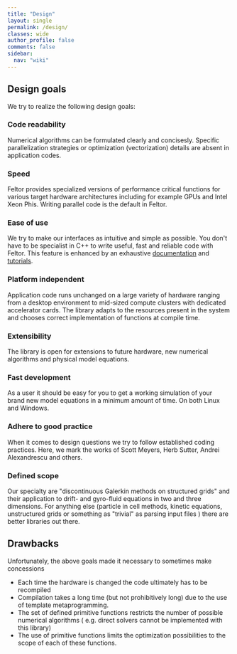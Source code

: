 ```yaml
---
title: "Design"
layout: single
permalink: /design/
classes: wide
author_profile: false
comments: false
sidebar:
  nav: "wiki"
---
```



## Design goals

We try to realize the following design goals:

### Code readability
Numerical algorithms can be formulated clearly and concisesly. Specific parallelization strategies or optimization (vectorization) details are absent in application codes.
### Speed
Feltor provides specialized versions of performance critical functions for various target hardware architectures including for example GPUs and Intel Xeon Phis. Writing parallel code is the default in Feltor.
### Ease of use
We try to make our interfaces as intuitive and simple as possible. You don't have to be specialist in C++ to write useful, fast and reliable code with Feltor. This feature is enhanced by an exhaustive [documentation](https://feltor-dev.github.io/doc/dg/html/modules.html) and [tutorials](tutorial_lvl1.md).
### Platform independent
Application code runs unchanged on a
large variety of hardware ranging from a desktop environment
to mid-sized compute clusters with dedicated accelerator cards.
The library adapts to the resources present in
the system and chooses correct implementation of functions
at compile time.

### Extensibility
The library is open for extensions to future hardware, new numerical algorithms and physical model equations.
### Fast development
As a user it should be easy for you to get a working simulation of your brand new model equations in a minimum amount of time. On both Linux and Windows.
### Adhere to good practice
When it comes to design questions we try to follow established coding practices. Here, we mark the works of Scott Meyers, Herb Sutter, Andrei Alexandrescu and others.
### Defined scope
Our specialty are "discontinuous Galerkin methods on structured grids" and their application to drift- and gyro-fluid equations in two and three dimensions. For anything else (particle in cell methods, kinetic equations, unstructured grids or something as "trivial" as parsing input files ) there are better libraries out there.

## Drawbacks

Unfortunately, the above goals made it necessary to sometimes make concessions 

* Each time the hardware is changed the code ultimately has to be recompiled 
* Compilation takes a long time (but not prohibitively long) due to the use of template metaprogramming. 
* The set of defined primitive functions restricts the number of possible numerical algorithms ( e.g. direct solvers cannot be implemented with this library)
* The use of primitive functions limits the optimization possibilities to the scope of each of these functions. 
